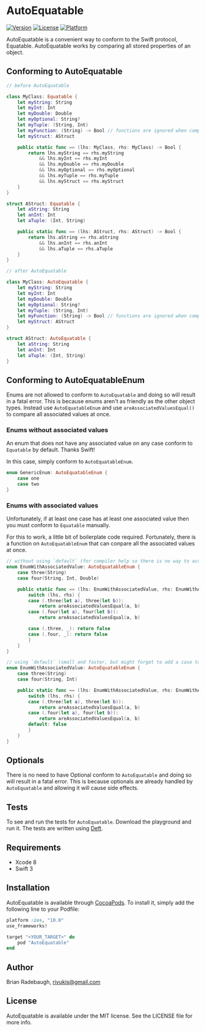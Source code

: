 # AutoEquatable

[![Version](https://img.shields.io/cocoapods/v/AutoEquatable.svg?style=flat)](http://cocoapods.org/pods/AutoEquatable)
[![License](https://img.shields.io/cocoapods/l/AutoEquatable.svg?style=flat)](http://cocoapods.org/pods/AutoEquatable)
[![Platform](https://img.shields.io/cocoapods/p/AutoEquatable.svg?style=flat)](http://cocoapods.org/pods/AutoEquatable)

AutoEquatable is a convenient way to conform to the Swift protocol, Equatable. AutoEquatable works by comparing all stored properties of an object.

## Conforming to AutoEquatable

```swift
// before AutoEquatable

class MyClass: Equatable {
    let myString: String
    let myInt: Int
    let myDouble: Double
    let myOptional: String?
    let myTuple: (String, Int)
    let myFunction: (String) -> Bool // functions are ignored when comparing objects
    let myStruct: AStruct

    public static func == (lhs: MyClass, rhs: MyClass) -> Bool {
        return lhs.myString == rhs.myString
            && lhs.myInt == rhs.myInt
            && lhs.myDouble == rhs.myDouble
            && lhs.myOptional == rhs.myOptional
            && lhs.myTuple == rhs.myTuple
            && lhs.myStruct == rhs.myStruct
    }
}

struct AStruct: Equatable {
    let aString: String
    let anInt: Int
    let aTuple: (Int, String)

    public static func == (lhs: AStruct, rhs: AStruct) -> Bool {
        return lhs.aString == rhs.aString
            && lhs.anInt == rhs.anInt
            && lhs.aTuple == rhs.aTuple
    }
}

// after AutoEquatable

class MyClass: AutoEquatable {
    let myString: String
    let myInt: Int
    let myDouble: Double
    let myOptional: String?
    let myTuple: (String, Int)
    let myFunction: (String) -> Bool // functions are ignored when comparing objects
    let myStruct: AStruct
}

struct AStruct: AutoEquatable {
    let aString: String
    let anInt: Int
    let aTuple: (Int, String)
}
```

## Conforming to AutoEquatableEnum

Enums are not allowed to conform to `AutoEquatable` and doing so will result in a fatal error. This is because enums aren't as friendly as the other object types. Instead use `AutoEquatableEnum` and use `areAssociatedValuesEqual()` to compare all associated values at once.

### Enums without associated values

An enum that does not have any associated value on any case conform to `Equatable` by default. Thanks Swift!

In this case, simply conform to `AutoEquatableEnum`.

```swift
enum GenericEnum: AutoEquatableEnum {
    case one
    case two
}
```

### Enums with associated values

Unfortunately, if at least one case has at least one associated value then you must conform to `Equatable` manually.

For this to work, a little bit of boilerplate code required. Fortunately, there is a function on `AutoEquatableEnum` that can conpare all the associated values at once.

```swift
// without using `default` (for compiler help so there is no way to accidently leave out a case out of the switch statement)
enum EnumWithAssociatedValue: AutoEquatableEnum {
    case three(String)
    case four(String, Int, Double)

    public static func == (lhs: EnumWithAssociatedValue, rhs: EnumWithAssociatedValue) -> Bool {
        switch (lhs, rhs) {
        case (.three(let a), three(let b)):
            return areAssociatedValuesEqual(a, b)
        case (.four(let a), four(let b)):
            return areAssociatedValuesEqual(a, b)

        case (.three, _): return false
        case (.four, _): return false
        }
    }
}

// using `default` (small and faster, but might forget to add a case to the switch statement)
enum EnumWithAssociatedValue: AutoEquatableEnum {
    case three(String)
    case four(String, Int)

    public static func == (lhs: EnumWithAssociatedValue, rhs: EnumWithAssociatedValue) -> Bool {
        switch (lhs, rhs) {
        case (.three(let a), three(let b)):
            return areAssociatedValuesEqual(a, b)
        case (.four(let a), four(let b)):
            return areAssociatedValuesEqual(a, b)
        default: false
        }
    }
}
```

## Optionals

There is no need to have Optional conform to `AutoEquatable` and doing so will result in a fatal error. This is because optionals are already handled by `AutoEquatable` and allowing it will cause side effects.

## Tests

To see and run the tests for `AutoEquatable`. Download the playground and run it. The tests are written using [Deft](https://github.com/Rivukis/Deft).

## Requirements

* Xcode 8
* Swift 3

## Installation

AutoEquatable is available through [CocoaPods](http://cocoapods.org). To install
it, simply add the following line to your Podfile:

```ruby
platform :ios, "10.0"
use_frameworks!

target "<YOUR_TARGET>" do
    pod "AutoEquatable"
end
```

## Author

Brian Radebaugh, rivukis@gmail.com

## License

AutoEquatable is available under the MIT license. See the LICENSE file for more info.
